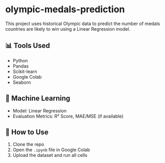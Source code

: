 # olympic-medals-prediction

This project uses historical Olympic data to predict the number of medals countries are likely to win using a Linear Regression model.

## 📊 Tools Used
- Python
- Pandas
- Scikit-learn
- Google Colab
-  Seaborn

## 🧠 Machine Learning
- Model: Linear Regression
- Evaluation Metrics: R² Score, MAE/MSE (if available)

## 🚀 How to Use
1. Clone the repo
2. Open the `.ipynb` file in Google Colab
3. Upload the dataset and run all cells
